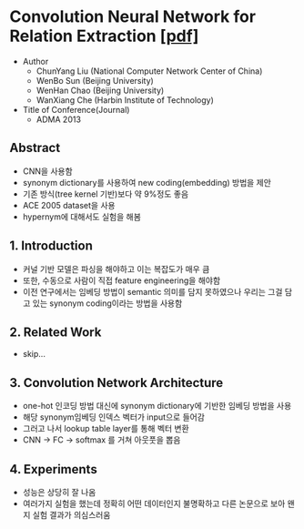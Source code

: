 # Convolution Neural Network for Relation Extraction [[pdf]](https://link.springer.com/chapter/10.1007/978-3-642-53917-6_21)
* Author
	* ChunYang Liu (National Computer Network Center of China)
	* WenBo Sun (Beijing University)
	* WenHan Chao (Beijing University)
	* WanXiang Che (Harbin Institute of Technology)
* Title of Conference(Journal)
	* ADMA 2013


## Abstract
* CNN을 사용함
* synonym dictionary를 사용하여 new coding(embedding) 방법을 제안
* 기존 방식(tree kernel 기반)보다 약 9%정도 좋음
* ACE 2005 dataset을 사용
* hypernym에 대해서도 실험을 해봄

## 1. Introduction
* 커널 기반 모델은 파싱을 해야하고 이는 복잡도가 매우 큼
* 또한, 수동으로 사람이 직접 feature engineering을 해야함
* 이전 연구에서는 임베딩 방법이 semantic 의미를 담지 못하였으나 우리는 그걸 담고 있는 synonym coding이라는 방법을 사용함


## 2. Related Work
* skip...


## 3. Convolution Network Architecture
* one-hot 인코딩 방법 대신에 synonym dictionary에 기반한 임베딩 방법을 사용
* 해당 synonym임베딩 인덱스 벡터가 input으로 들어감
* 그러고 나서 lookup table layer를 통해 벡터 변환
* CNN -> FC -> softmax 를 거쳐 아웃풋을 뽑음

## 4. Experiments
* 성능은 상당히 잘 나옴
* 여러가지 실험을 했는데 정확히 어떤 데이터인지 불명확하고 다른 논문으로 보아 왠지 실험 결과가 의심스러움
